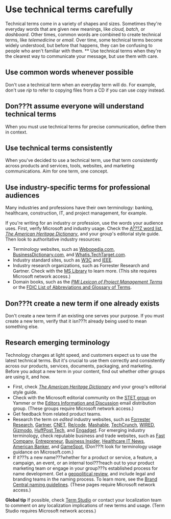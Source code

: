 # Use technical terms carefully

Technical terms come in a variety of shapes and sizes. Sometimes they're everyday words that are given new meanings, like *cloud, batch,* or *dashboard*. Other times, common words are combined to create technical terms, like *telemedicine* or *email.* Over
time, some technical terms become widely understood, but before
that happens, they can be confusing to people who aren't
familiar with them. ** Use technical terms when they're the clearest way to communicate your message, but use them with care. 

## Use common words whenever possible

Don't use a technical term when an everyday term will do. For example, don't use *rip* to refer to copying files from a CD if you can use *copy* instead.

## Don???t assume everyone will understand technical terms

When you must use technical terms for precise communication, define them in context.

## Use technical terms consistently

When you've decided to use a technical term, use that term consistently across products and services, tools, websites, and marketing communications. Aim for one term, one concept.

## Use industry-specific terms for professional audiences

Many
industries and professions have their own terminology: banking,
healthcare, construction, IT, and project management, for example.

If
you're writing for an industry or profession, use the words your
audience uses. First, verify Microsoft and industry usage. Check
the [A???Z word list](https://worldready.cloudapp.net/Styleguide/Read?id=2700&topicid=25512), [*The American Heritage Dictionary*](https://ahdictionary.com/), and your group's editorial style guide. Then look to authoritative industry resources: 

  - Terminology websites, such as [Webopedia.com](http://www.webopedia.com/), [BusinessDictionary.com](http://www.businessdictionary.com/), and [Whatis.TechTarget.com](http://whatis.techtarget.com/).
  - Industry standard sites, such as [W3C](http://www.w3.org/standards/xml) and [IEEE](http://www.ieee.org/index.html).
  - Industry research organizations, such as Forrester Research and Gartner. Check with the [MS Library](http://mslibrary/Pages/Home.aspx) to learn more. (This site requires Microsoft network access.)
  - Domain books, such as the *[PMI Lexicon of Project Management Terms](http://www.pmi.org/PMBOK-Guide-and-Standards/PMI-lexicon.aspx)* or the [FDIC List of Abbreviations and Glossary of Terms](http://www.fdic.gov/bank/historical/managing/history3-B.pdf).

## Don???t create a new term if one already exists

Don't
create a new term if an existing one serves your purpose. If you
must create a new term, verify that it isn???t already being
used to mean something else.  

## Research emerging terminology

Technology
changes at light speed, and customers expect us to use the latest
technical terms. But it's crucial to use them correctly and
consistently across our products, services, documents, packaging, and
marketing. Before you adopt a new term in your content, find
out whether other groups are using it, and how. 

  - First, check [*The American Heritage Dictionary*](https://ahdictionary.com/) and your group's editorial style guide.
  - Check with the Microsoft editorial community on the [STET group](https://www.yammer.com/microsoft.com/#/threads/inGroup?type=in_group&feedId=2937380) on Yammer or the [Editors Information and Discussion](mailto:stetfte@microsoft.com) email distribution group. (These groups require Microsoft network access.) 
  - Get feedback from related product teams.
  - Research the term on *edited* industry websites, such as [Forrester Research](https://www.forrester.com/home/), [Gartner](http://www.gartner.com/technology/home.jsp), [CNET](http://www.cnet.com/), [Re/code](http://47070649.r.msn.com/?ld=d3A4gGOg2saFKK2IgIJuDuzTVUCUxr300bY7NtHheen6jly83V1XrIRVZJaLDKtBKkmK5V4PUJQfrb4uSFNnGsZEi9JkTuOmMjIjaRaL-slkxZxY_qD3e18psYCdGM-F0ZOXszD5Aw96i9-KKAjVvsdK6iYpR4E7KEk2TF83Bw6J5fdGdN&u=recode.net%2fnewsletters%2fsubscribe%2f), [Mashable](http://mashable.com/), [TechCrunch](http://techcrunch.com/), [WIRED](http://www.wired.com/), [Gizmodo](http://gizmodo.com/), [HuffPost Tech](http://www.huffingtonpost.com/tech/), and [Engadget](http://www.engadget.com/). For emerging industry terminology, check reputable business and trade websites, such as [Fast Company](http://www.fastcompany.com/), [Entrepreneur](http://www.entrepreneur.com/magazine/index.html), [Business Insider](http://www.businessinsider.com/), [Healthcare IT News](http://www.healthcareitnews.com/), [American Banker](http://www.americanbanker.com/bank-technology/), and [GameSpot.](http://www.gamespot.com/news/) (Don???t look for terminology usage guidance on Microsoft.com.)
  - If it???s a new name???whether
    for a product or service, a feature, a campaign, an event, or an
    internal tool???reach out to your product marketing team or engage in your
    group???s established process for name development. Get a [geopolitical review](https://microsoft.sharepoint.com/teams/celaGlobalReadiness/Pages/NewNameReview.aspx "New product name review"), and include legal and branding teams in the naming process. To learn more, see the [Brand Central naming guidelines](https://microsoft.sharepoint.com/teams/BrandCentral/Pages/The-Microsoft-brand-Identity-Naming.aspx). (These pages require Microsoft network access.)

**Global tip** If possible, check [Term Studio](http://aka.ms/termstudio)
or contact your localization team to comment on any localization
implications of new terms and usage. (Term Studio requires Microsoft
network access.)
